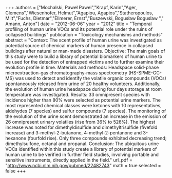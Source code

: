 
+++
authors = ["Mochalski, Paweł Pawel","Krapf, Karin","Ager, Clemens","Wiesenhofer, Helmut","Agapiou, Agapios","Statheropoulos, Milt","Fuchs, Dietmar","Ellmerer, Ernst","Buszewski, Bogusław Boguslaw "," Amann, Anton"]
date = "2012-06-06"
year = "2012"
title = "Temporal profiling of human urine VOCs and its potential role under the ruins of collapsed buildings"
publication = "Toxicology mechanisms and methods"
abstract = "Context: The scent profile of human urine was investigated as potential source of chemical markers of human presence in collapsed buildings after natural or man-made disasters. Objective: The main goals of this study were to build a library of potential biomarkers of human urine to be used for the detection of entrapped victims and to further examine their evolution profile in time. Materials and methods: Headspace solid-phase microextraction-gas chromatography-mass spectrometry (HS-SPME-GC-MS) was used to detect and identify the volatile organic compounds (VOCs) spontaneously released from urine of 20 healthy volunteers. Additionally, the evolution of human urine headspace during four days storage at room temperature was investigated. Results: 33 omnipresent species with incidence higher than 80% were selected as potential urine markers. The most represented chemical classes were ketones with 10 representatives, aldehydes (7 species) and sulfur compounds (7 species). The monitoring of the evolution of the urine scent demonstrated an increase in the emission of 26 omnipresent urinary volatiles (rise from 36% to 526%). The highest increase was noted for dimethyldisulfide and dimethyltrisulfide (fivefold increase) and 3-methyl-2-butanone, 4-methyl-2-pentanone and 3-hexanone (fourfold rise). Only three compounds exhibited decreasing trend; dimethylsulfone, octanal and propanal. Conclusion: The ubiquitous urine VOCs identified within this study create a library of potential markers of human urine to be verified in further field studies, involving portable and sensitive instruments, directly applied in the field."
url_pdf = "http://www.ncbi.nlm.nih.gov/pubmed/22482743"
math = true
selected = false
+++
